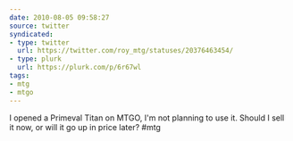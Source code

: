 ```yaml
---
date: 2010-08-05 09:58:27
source: twitter
syndicated:
- type: twitter
  url: https://twitter.com/roy_mtg/statuses/20376463454/
- type: plurk
  url: https://plurk.com/p/6r67wl
tags:
- mtg
- mtgo
---
```


I opened a Primeval Titan on MTGO, I'm not planning to use it. Should I sell it now, or will it go up in price later? #mtg